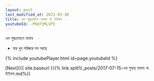 ```yaml
---
layout: post
last_modified_at: 2021-03-30
title: ওম শুদ্ধতমানে নামায গা টাইমস
youtubeId: -PKQf3MLVPI
---
```

 
 
 ওম শুদ্ধতমানে নামায  
 
 -  যার খুব পরিষ্কার মন আছে 
 
  
 
  
 
 
 
 
 
 


{% include youtubePlayer.html id=page.youtubeId %}
 
[Next]({{ site.baseurl }}{% link  split1/_posts/2017-07-15-ওম শুধায় নামায গা টাইমস.md%})
 
